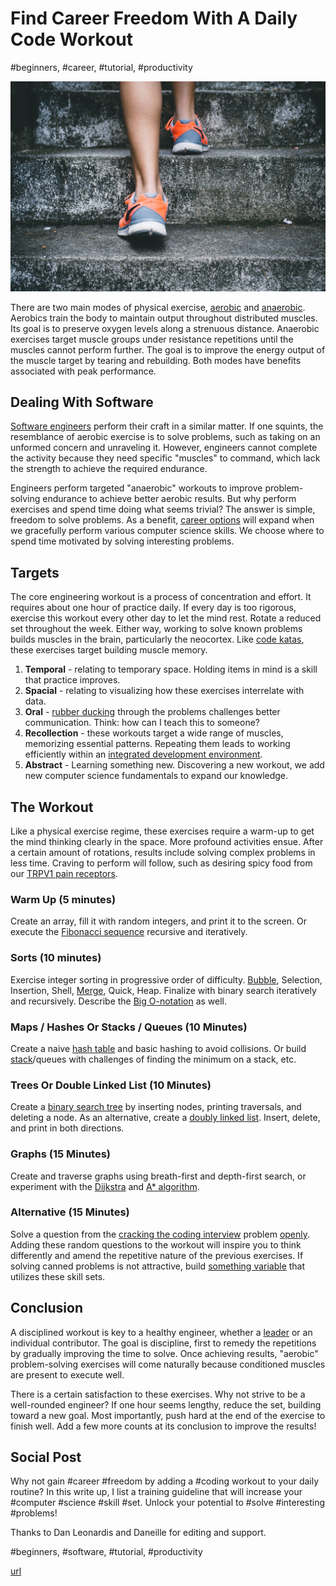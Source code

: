 # Find Career Freedom With A Daily Code Workout
#beginners, #career, #tutorial, #productivity

![Photo by Bruno Nascimento on Unsplash](images/61-01.jpeg)

There are two main modes of physical exercise, [aerobic](https://en.wikipedia.org/wiki/Aerobic_exercise) and [anaerobic](https://en.wikipedia.org/wiki/Anaerobic_exercise). Aerobics train the body to maintain output throughout distributed muscles. Its goal is to preserve oxygen levels along a strenuous distance. Anaerobic exercises target muscle groups under resistance repetitions until the muscles cannot perform further. The goal is to improve the energy output of the muscle target by tearing and rebuilding. Both modes have benefits associated with peak performance.

## Dealing With Software

[Software engineers](https://dev.to/solidi/what-is-a-software-engineer-anyway-3fb2) perform their craft in a similar matter. If one squints, the resemblance of aerobic exercise is to solve problems, such as taking on an unformed concern and unraveling it. However,  engineers cannot complete the activity because they need specific "muscles" to command, which lack the strength to achieve the required endurance.

Engineers perform targeted "anaerobic" workouts to improve problem-solving endurance to achieve better aerobic results. But why perform exercises and spend time doing what seems trivial? The answer is simple, freedom to solve problems. As a benefit, [career options](https://levelup.gitconnected.com/interview-well-for-your-next-incredible-engineering-role-a5513e6596ae?sk=fd06c4775ff3e9d912be078e6854c64f) will expand when we gracefully perform various computer science skills. We choose where to spend time motivated by solving interesting problems.

## Targets

The core engineering workout is a process of concentration and effort. It requires about one hour of practice daily. If every day is too rigorous, exercise this workout every other day to let the mind rest. Rotate a reduced set throughout the week. Either way, working to solve known problems builds muscles in the brain, particularly the neocortex. Like [code katas](http://codekata.com/), these exercises target building muscle memory.

1. **Temporal** - relating to temporary space. Holding items in mind is a skill that practice improves.
1. **Spacial** - relating to visualizing how these exercises interrelate with data.
1. **Oral** - [rubber ducking](https://en.wikipedia.org/wiki/Rubber_duck_debugging) through the problems challenges better communication. Think: how can I teach this to someone?
1. **Recollection** - these workouts target a wide range of muscles, memorizing essential patterns. Repeating them leads to working efficiently within an [integrated development environment](http://integrated%20development%20environment/).
1. **Abstract** - Learning something new. Discovering a new workout, we add new computer science fundamentals to expand our knowledge.

## The Workout

Like a physical exercise regime, these exercises require a warm-up to get the mind thinking clearly in the space. More profound activities ensue. After a certain amount of rotations, results include solving complex problems in less time. Craving to perform will follow, such as desiring spicy food from our [TRPV1 pain receptors](https://www.businessinsider.com/eating-spicy-food-capsaicin-hot-pepper-side-effects-2017-10).

### Warm Up (5 minutes)

Create an array, fill it with random integers, and print it to the screen. Or execute the [Fibonacci sequence](https://www.mathsisfun.com/numbers/fibonacci-sequence.html) recursive and iteratively.

### Sorts (10 minutes)

Exercise integer sorting in progressive order of difficulty. [Bubble](https://en.wikipedia.org/wiki/Bubble_sort), Selection, Insertion, Shell, [Merge](https://en.wikipedia.org/wiki/Merge_sort), Quick, Heap. Finalize with binary search iteratively and recursively. Describe the [Big O-notation](https://en.wikipedia.org/wiki/Big_O_notation) as well.

### Maps / Hashes Or Stacks / Queues (10 Minutes)

Create a naive [hash table](https://en.wikipedia.org/wiki/Hash_table) and basic hashing to avoid collisions. Or build [stack](https://en.wikipedia.org/wiki/Stack_(abstract_data_type))/queues with challenges of finding the minimum on a stack, etc.

### Trees Or Double Linked List (10 Minutes)

Create a [binary search tree](https://en.wikipedia.org/wiki/Binary_search_tree) by inserting nodes, printing traversals, and deleting a node. As an alternative, create a [doubly linked list](https://en.wikipedia.org/wiki/Doubly_linked_list). Insert, delete, and print in both directions.

### Graphs (15 Minutes)

Create and traverse graphs using breath-first and depth-first search, or experiment with the [Dijkstra](https://en.wikipedia.org/wiki/Dijkstra%27s_algorithm) and [A* algorithm](https://en.wikipedia.org/wiki/A*_search_algorithm).

### Alternative (15 Minutes)

Solve a question from the [cracking the coding interview](https://www.crackingthecodinginterview.com/) problem [openly](https://medium.com/free-code-camp/how-to-organize-your-thoughts-on-the-whiteboard-and-crush-your-technical-interview-b668de4e6941). Adding these random questions to the workout will inspire you to think differently and amend the repetitive nature of the previous exercises. If solving canned problems is not attractive, build [something variable](https://www.scotthyoung.com/blog/2022/10/26/variable-mastery/) that utilizes these skill sets.

## Conclusion

A disciplined workout is key to a healthy engineer, whether a [leader](https://dev.to/solidi/what-is-a-tech-lead-anyway-483p) or an individual contributor. The goal is discipline, first to remedy the repetitions by gradually improving the time to solve. Once achieving results, "aerobic" problem-solving exercises will come naturally because conditioned muscles are present to execute well.

There is a certain satisfaction to these exercises. Why not strive to be a well-rounded engineer? If one hour seems lengthy, reduce the set, building toward a new goal. Most importantly, push hard at the end of the exercise to finish well. Add a few more counts at its conclusion to improve the results!

## Social Post

Why not gain #career #freedom by adding a #coding workout to your daily routine? In this write up, I list a training guideline that will increase your #computer #science #skill #set. Unlock your potential to #solve #interesting #problems!

Thanks to Dan Leonardis and Daneille for editing and support.

#beginners, #software, #tutorial, #productivity

[url]()
